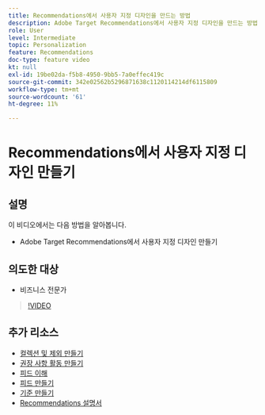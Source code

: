 ```yaml
---
title: Recommendations에서 사용자 지정 디자인을 만드는 방법
description: Adobe Target Recommendations에서 사용자 지정 디자인을 만드는 방법을 알아봅니다.
role: User
level: Intermediate
topic: Personalization
feature: Recommendations
doc-type: feature video
kt: null
exl-id: 19be02da-f5b8-4950-9bb5-7a0effec419c
source-git-commit: 342e02562b5296871638c1120114214df6115809
workflow-type: tm+mt
source-wordcount: '61'
ht-degree: 11%

---
```


# Recommendations에서 사용자 지정 디자인 만들기

## 설명

이 비디오에서는 다음 방법을 알아봅니다.

* Adobe Target Recommendations에서 사용자 지정 디자인 만들기

## 의도한 대상

* 비즈니스 전문가

>[!VIDEO](https://video.tv.adobe.com/v/27687?quality=12)

## 추가 리소스

* [컬렉션 및 제외 만들기](create-collections-and-exclusions.md)
* [권장 사항 활동 만들기](create-a-recommendations-activity.md)
* [피드 이해](understanding-feeds.md)
* [피드 만들기](create-a-feed.md)
* [기준 만들기](create-criteria.md)
* [Recommendations 설명서](https://experienceleague.adobe.com/docs/target/using/recommendations/recommendations.html?lang=en)
